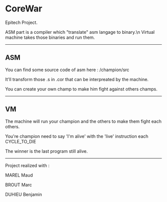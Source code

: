 # CoreWar
Epitech Project. 

ASM part is a compiler which "translate" asm langage to binary.\n
Virtual machine takes those binaries and run them.

--------

## ASM

You can find some source code of asm here : /champion/src

It'll transform those .s in .cor that can be interpreated by the machine.


You can create your own champ to make him fight against others champs.

--------

## VM

The machine will run your champion and the others to make them fight each others.

You're champion need to say 'I'm alive' with the 'live' instruction each CYCLE_TO_DIE


The winner is the last program still alive.

-------

Project realized with :

MAREL Maud

BROUT Marc

DUHIEU Benjamin
